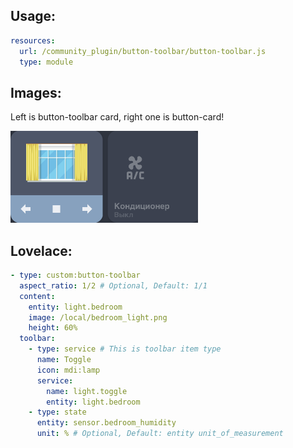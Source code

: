 ## Usage:
```yaml
resources:
  url: /community_plugin/button-toolbar/button-toolbar.js
  type: module
```

## Images:
Left is button-toolbar card, right one is button-card!

<img src="images/1.png" alt="1" width="300"/>

## Lovelace:
```yaml
- type: custom:button-toolbar
  aspect_ratio: 1/2 # Optional, Default: 1/1
  content:
    entity: light.bedroom
    image: /local/bedroom_light.png
    height: 60%
  toolbar:
    - type: service # This is toolbar item type
      name: Toggle
      icon: mdi:lamp
      service:
        name: light.toggle
        entity: light.bedroom
    - type: state
      entity: sensor.bedroom_humidity
      unit: % # Optional, Default: entity unit_of_measurement
```
